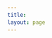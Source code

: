 ```yaml
---
title: 
layout: page 
---
```



<head>
<script src="https://ajax.googleapis.com/ajax/libs/jquery/3.2.1/jquery.min.js"></script>
<link rel = "stylesheet"
   type = "text/css"
   href = "style.css" />
<link rel="stylesheet" href="https://cdnjs.cloudflare.com/ajax/libs/font-awesome/4.7.0/css/font-awesome.min.css">
</head>

<style>

#test {
  opacity: 0;
}
</style>

<script>
$("#test").delay(10).animate({ opacity: 1  }, 700);
</script>


<div id="test">

<div class="row">
  <div class="column">
    <div class="card">
      <img src="/assets/peri.jpg" alt="Jane" id="person">
      <div class="container">
        <h2>Pericles Philippopoulos</h2>
        <p class="title">Co-founder</p>
        <!--<p>Pericles is a physicist wi. </p>-->
        <!--<p><button class="button">Contact</button></p>-->
	<a href="mailto:pericles.philippopoulos@gmail.com" target="_blank"><i class="fa fa-envelope"></i></a>
	<a href="http://www.github.com/pphili" target="_blank"><i class="fa fa-github" aria-hidden="true"></i></a>
	<i class="fa fa-twitter" aria-hidden="true"></i>
	<a href="https://pphili.github.io/" target="_blank"><i class="fa fa-globe" aria-hidden="true"></i></a>
      </div>
    </div>
  </div>

  <div class="column">
    <div class="card">
      <img src="/assets/carlos.jpg" alt="Mike" id="person">
      <div class="container">
        <h2>Carlos G. Oliver</h2>
        <p class="title">Co-founder</p>
        <!--<p>Carlos is a PhD student in Computer Science.</p>-->
	<a href="mailto:cgoliver@protonmail.com" target="_blank"><i class="fa fa-envelope"></i></a>
	<a href="http://www.github.com/cgoliver" target="_blank"><i class="fa fa-github" aria-hidden="true"></i></a>
	<a href="http://www.twitter.com/carlosgoliver" target="_blank"><i class="fa fa-twitter" aria-hidden="true"></i></a>
	<a href="http://www.cgoliver.com" target="_blank"><i class="fa fa-globe" aria-hidden="true"></i></a>
      </div>
    </div>
  </div>

</div>

<div class="row">
  <div class="column">
    <div class="card">
      <img src="/assets/ale.jpg" alt="Jane" id="person">
      <div class="container">
        <h2>Alessandro Ricottone</h2>
        <p class="title">Co-founder</p>
        <!--<p>Pericles is a PhD student in Physics. </p>-->
        <!--<p><button class="button">Contact</button></p>-->
	<a href="mailto:ricott2@gmail.com" target="_blank"><i class="fa fa-envelope"></i></a>
	<a href="http://www.github.com/ricott1" target="_blank"><i class="fa fa-github" aria-hidden="true"></i></a>
	<i class="fa fa-twitter" aria-hidden="true"></i>
	<a href="http://www.physics.mcgill.ca/~sehayeks/" target="_blank"><i class="fa fa-globe" aria-hidden="true"></i></a>
      </div>
    </div>
  </div>

  <div class="column">
    <div class="card">
      <img src="/assets/simon.jpg" alt="Mike" id="person">
      <div class="container">
        <h2>Simon Sehayek</h2>
        <p class="title">Co-founder</p>
        <!--<p>Carlos is a PhD student in Computer Science.</p>-->
	<a href="mailto:simon.sehayek@gmail.com" target="_blank"><i class="fa fa-envelope"></i></a>
	<a href="http://www.github.com/ssehayek" target="_blank"><i class="fa fa-github" aria-hidden="true"></i></a>
	<i class="fa fa-twitter" aria-hidden="true"></i>
	<a href="http://www.cgoliver.com" target="_blank"><i class="fa fa-globe" aria-hidden="true"></i></a>
      </div>
    </div>
  </div>

</div>
